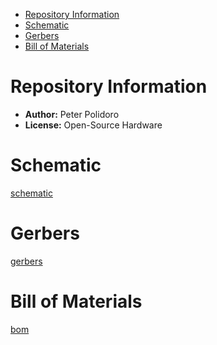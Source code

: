 - [Repository Information](#orgcc48a80)
- [Schematic](#org16573cb)
- [Gerbers](#orgd1d9e40)
- [Bill of Materials](#orgc1d9738)



<a id="orgcc48a80"></a>

# Repository Information

-   **Author:** Peter Polidoro
-   **License:** Open-Source Hardware


<a id="org16573cb"></a>

# Schematic

[schematic](./schematic/modular_device_base_3x2.pdf)


<a id="orgd1d9e40"></a>

# Gerbers

[gerbers](./gerbers/modular_device_base_3x2_v1.2.zip)


<a id="orgc1d9738"></a>

# Bill of Materials

[bom](./bom/bom_pcb.csv)
